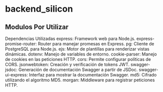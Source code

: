 # backend_silicon

## Modulos Por Utilizar

Dependencias Utilizadas
express: Framework web para Node.js.
express-promise-router: Router para manejar promesas en Express.
pg: Cliente de PostgreSQL para Node.js.
ejs: Motor de plantillas para renderizar vistas dinámicas.
dotenv: Manejo de variables de entorno.
cookie-parser: Manejo de cookies en las peticiones HTTP.
cors: Permite configurar políticas de CORS.
jsonwebtoken: Creación y verificación de tokens JWT.
swagger-jsdoc: Generación de documentación Swagger a partir de JSDoc.
swagger-ui-express: Interfaz para mostrar la documentación Swagger.
md5: Cifrado utilizando el algoritmo MD5.
morgan: Middleware para registrar peticiones HTTP.
